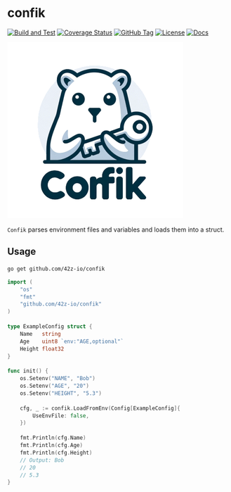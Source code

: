 # confik
[![Build and Test](https://github.com/42z-io/confik/actions/workflows/build_test.yml/badge.svg)](https://github.com/42z-io/confik/actions/workflows/build_test.yml) [![Coverage Status](https://coveralls.io/repos/github/42z-io/confik/badge.svg?branch=code-coverage)](https://coveralls.io/github/42z-io/confik?branch=code-coverage) [![GitHub Tag](https://img.shields.io/github/tag/42z-io/confik?include_prereleases=&sort=semver&color=blue)](https://github.com/42z-io/confik/releases/)
[![License](https://img.shields.io/badge/License-MIT-blue)](https://github.com/42z-io/confik/blob/main/LICENSE) [![Docs](https://img.shields.io/badge/API-docs?label=docs&color=blue&link=https%3A%2F%2Fpkg.go.dev%2Fgithub.com%2F42z-io%2Fconfik)](https://pkg.go.dev/github.com/42z-io/confik)

![Logo](logo.png)


`Confik` parses environment files and variables and loads them into a struct.

## Usage

```
go get github.com/42z-io/confik
```

```go
import (
    "os"
    "fmt"
    "github.com/42z-io/confik"
)

type ExampleConfig struct {
    Name   string
    Age    uint8 `env:"AGE,optional"`
    Height float32
}

func init() {
    os.Setenv("NAME", "Bob")
    os.Setenv("AGE", "20")
    os.Setenv("HEIGHT", "5.3")

    cfg, _ := confik.LoadFromEnv(Config[ExampleConfig]{
        UseEnvFile: false,
    })

    fmt.Println(cfg.Name)
    fmt.Println(cfg.Age)
    fmt.Println(cfg.Height)
    // Output: Bob
    // 20
    // 5.3
}
```
